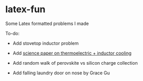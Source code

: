 # latex-fun
Some Latex formatted problems I made

To-do:

* Add stovetop inductor problem

* Add [science paper on thermoelectric + inductor cooling](https://advances.sciencemag.org/content/5/4/eaat9953)

* Add random walk of perovskite vs silicon charge collection

* Add falling laundry door on nose by Grace Gu
